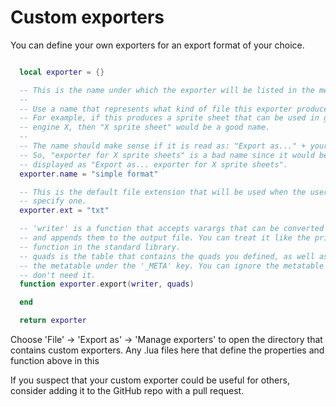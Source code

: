 # Custom exporters

You can define your own exporters for an export format of your choice.

```lua

  local exporter = {}

  -- This is the name under which the exporter will be listed in the menu.
  --
  -- Use a name that represents what kind of file this exporter produces.
  -- For example, if this produces a sprite sheet that can be used in game
  -- engine X, then "X sprite sheet" would be a good name.
  --
  -- The name should make sense if it is read as: "Export as..." + your name.
  -- So, "exporter for X sprite sheets" is a bad name since it would be
  -- displayed as "Export as... exporter for X sprite sheets".
  exporter.name = "simple format"

  -- This is the default file extension that will be used when the user does not
  -- specify one.
  exporter.ext = "txt"

  -- 'writer' is a function that accepts varargs that can be converted to string
  -- and appends them to the output file. You can treat it like the print()
  -- function in the standard library.
  -- quads is the table that contains the quads you defined, as well as
  -- the metatable under the '_META' key. You can ignore the metatable if you
  -- don't need it.
  function exporter.export(writer, quads)

  end

  return exporter

```

Choose 'File' -> 'Export as' -> 'Manage exporters' to open the directory that
contains custom exporters. Any .lua files here that define the properties and
function above in this


If you suspect that your custom exporter could be useful for others, consider
adding it to the GitHub repo with a pull request.
